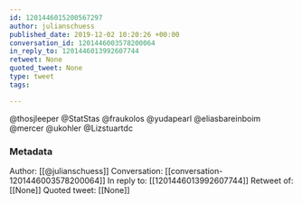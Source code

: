 ```yaml
---
id: 1201446015200567297
author: julianschuess
published_date: 2019-12-02 10:20:26 +00:00
conversation_id: 1201446003578200064
in_reply_to: 1201446013992607744
retweet: None
quoted_tweet: None
type: tweet
tags:

---
```


@thosjleeper @StatStas @fraukolos @yudapearl @eliasbareinboim @mercer @ukohler @Lizstuartdc

### Metadata

Author: [[@julianschuess]]
Conversation: [[conversation-1201446003578200064]]
In reply to: [[1201446013992607744]]
Retweet of: [[None]]
Quoted tweet: [[None]]
